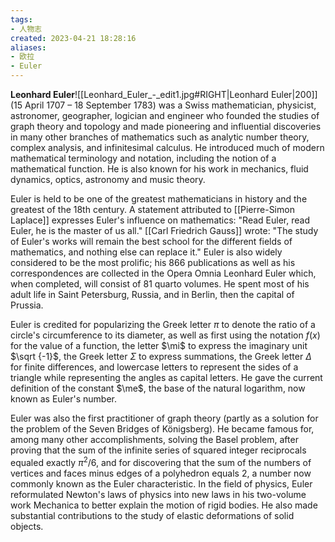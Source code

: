 ```yaml
---
tags:
- 人物志
created: 2023-04-21 18:28:16
aliases:
- 欧拉
- Euler
---
```


**Leonhard Euler**![[Leonhard_Euler_-_edit1.jpg#RIGHT|Leonhard Euler|200]] (15 April 1707 – 18 September 1783) was a Swiss mathematician, physicist, astronomer, geographer, logician and engineer who founded the studies of graph theory and topology and made pioneering and influential discoveries in many other branches of mathematics such as analytic number theory, complex analysis, and infinitesimal calculus. He introduced much of modern mathematical terminology and notation, including the notion of a mathematical function. He is also known for his work in mechanics, fluid dynamics, optics, astronomy and music theory.

Euler is held to be one of the greatest mathematicians in history and the greatest of the 18th century. A statement attributed to [[Pierre-Simon Laplace]] expresses Euler's influence on mathematics: "Read Euler, read Euler, he is the master of us all." [[Carl Friedrich Gauss]] wrote: "The study of Euler's works will remain the best school for the different fields of mathematics, and nothing else can replace it." Euler is also widely considered to be the most prolific; his 866 publications as well as his correspondences are collected in the Opera Omnia Leonhard Euler which, when completed, will consist of 81 quarto volumes. He spent most of his adult life in Saint Petersburg, Russia, and in Berlin, then the capital of Prussia.

Euler is credited for popularizing the Greek letter $\pi$ to denote the ratio of a circle's circumference to its diameter, as well as first using the notation $f(x)$ for the value of a function, the letter $\mi$ to express the imaginary unit $\sqrt {-1}$, the Greek letter $\Sigma$ to express summations, the Greek letter $\Delta$ for finite differences, and lowercase letters to represent the sides of a triangle while representing the angles as capital letters. He gave the current definition of the constant $\me$, the base of the natural logarithm, now known as Euler's number.

Euler was also the first practitioner of graph theory (partly as a solution for the problem of the Seven Bridges of Königsberg). He became famous for, among many other accomplishments, solving the Basel problem, after proving that the sum of the infinite series of squared integer reciprocals equaled exactly $\pi^2/6$, and for discovering that the sum of the numbers of vertices and faces minus edges of a polyhedron equals $2$, a number now commonly known as the Euler characteristic. In the field of physics, Euler reformulated Newton's laws of physics into new laws in his two-volume work Mechanica to better explain the motion of rigid bodies. He also made substantial contributions to the study of elastic deformations of solid objects.